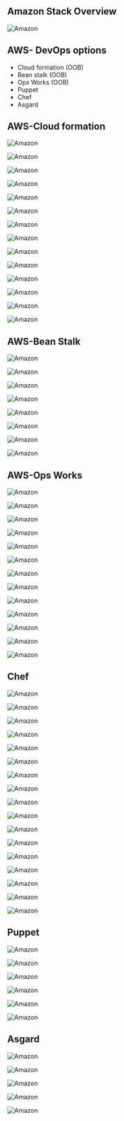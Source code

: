 Amazon Stack Overview
---------------------

![Amazon](../images/cloud/awsstack.png)



AWS- DevOps options
-------------------

- Cloud formation (OOB)
- Bean stalk (OOB)
- Ops Works (OOB)
- Puppet
- Chef
- Asgard



AWS-Cloud formation
-------------------
![Amazon](../images/cloud/aws/aws1.png)



![Amazon](../images/cloud/aws/aws2.png)



![Amazon](../images/cloud/aws/aws3.png)



![Amazon](../images/cloud/aws/aws4.png)



![Amazon](../images/cloud/aws/aws5.png)



![Amazon](../images/cloud/aws/aws6.png)



![Amazon](../images/cloud/aws/aws7.png)



![Amazon](../images/cloud/aws/aws8.png)



![Amazon](../images/cloud/aws/aws9.png)



![Amazon](../images/cloud/aws/aws10.png)



![Amazon](../images/cloud/aws/aws11.png)



![Amazon](../images/cloud/aws/aws12.png)




![Amazon](../images/cloud/aws/aws13.png)



![Amazon](../images/cloud/aws/aws14.png)


AWS-Bean Stalk
--------------
![Amazon](../images/cloud/aws/aws15.png)



![Amazon](../images/cloud/aws/aws16.png)



![Amazon](../images/cloud/aws/aws17.png)



![Amazon](../images/cloud/aws/aws18.png)



![Amazon](../images/cloud/aws/aws19.png)



![Amazon](../images/cloud/aws/aws20.png)



![Amazon](../images/cloud/aws/aws21.png)



![Amazon](../images/cloud/aws/aws22.png)


AWS-Ops Works
-------------
![Amazon](../images/cloud/aws/aws23.png)



![Amazon](../images/cloud/aws/aws24.png)



![Amazon](../images/cloud/aws/aws25.png)



![Amazon](../images/cloud/aws/aws26.png)



![Amazon](../images/cloud/aws/aws27.png)



![Amazon](../images/cloud/aws/aws28.png)



![Amazon](../images/cloud/aws/aws29.png)



![Amazon](../images/cloud/aws/aws30.png)



![Amazon](../images/cloud/aws/aws31.png)



![Amazon](../images/cloud/aws/aws32.png)



![Amazon](../images/cloud/aws/aws33.png)



![Amazon](../images/cloud/aws/aws34.png)



![Amazon](../images/cloud/aws/aws35.png)



Chef
----
![Amazon](../images/cloud/aws/aws36.png)



![Amazon](../images/cloud/aws/aws37.png)



![Amazon](../images/cloud/aws/aws50.png)



![Amazon](../images/cloud/aws/aws38.png)



![Amazon](../images/cloud/aws/aws39.png)



![Amazon](../images/cloud/aws/aws54.png)



![Amazon](../images/cloud/aws/aws67.png)



![Amazon](../images/cloud/aws/aws41.png)



![Amazon](../images/cloud/aws/aws42.png)



![Amazon](../images/cloud/aws/aws43.png)



![Amazon](../images/cloud/aws/aws44.png)



![Amazon](../images/cloud/aws/aws45.png)



![Amazon](../images/cloud/aws/aws48.png)



![Amazon](../images/cloud/aws/aws58.png)



![Amazon](../images/cloud/aws/aws49.png)



![Amazon](../images/cloud/aws/aws59.png)



![Amazon](../images/cloud/aws/aws60.png)



Puppet
------
![Amazon](../images/cloud/aws/aws36.png)



![Amazon](../images/cloud/aws/aws53.png)



![Amazon](../images/cloud/aws/aws66.png)



![Amazon](../images/cloud/aws/aws52.png)



![Amazon](../images/cloud/aws/aws56.png)



![Amazon](../images/cloud/aws/aws57.png)




Asgard
-------
![Amazon](../images/cloud/aws/aws61.png)



![Amazon](../images/cloud/aws/aws62.png)



![Amazon](../images/cloud/aws/aws65.png)



![Amazon](../images/cloud/aws/aws63.png)



![Amazon](../images/cloud/aws/aws64.png)